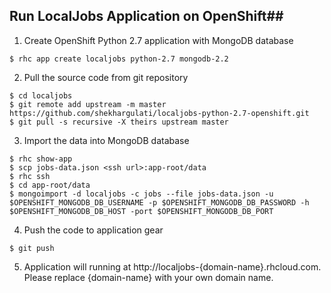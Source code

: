 ## Run LocalJobs Application on OpenShift##

1. Create OpenShift Python 2.7 application with MongoDB database     
```
$ rhc app create localjobs python-2.7 mongodb-2.2
```
2. Pull the source code from git repository
```
$ cd localjobs
$ git remote add upstream -m master https://github.com/shekhargulati/localjobs-python-2.7-openshift.git
$ git pull -s recursive -X theirs upstream master
```

3. Import the data into MongoDB database
```
$ rhc show-app
$ scp jobs-data.json <ssh url>:app-root/data
$ rhc ssh
$ cd app-root/data
$ mongoimport -d localjobs -c jobs --file jobs-data.json -u $OPENSHIFT_MONGODB_DB_USERNAME -p $OPENSHIFT_MONGODB_DB_PASSWORD -h $OPENSHIFT_MONGODB_DB_HOST -port $OPENSHIFT_MONGODB_DB_PORT
```
4. Push the code to application gear
```
$ git push
```

5. Application will running at http://localjobs-{domain-name}.rhcloud.com. Please replace {domain-name} with your own domain name.
